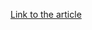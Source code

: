 [Link to the article](https://www.welivesecurity.com/en/kids-online/what-happens-online-stays-online-and-other-cyberbullying-myths-debunked/)

